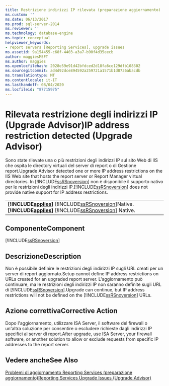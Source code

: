 ```yaml
---
title: Restrizione indirizzi IP rilevata (preparazione aggiornamento) | Microsoft Docs
ms.custom: ''
ms.date: 06/13/2017
ms.prod: sql-server-2014
ms.reviewer: ''
ms.technology: database-engine
ms.topic: conceptual
helpviewer_keywords:
- report servers [Reporting Services], upgrade issues
ms.assetid: 9a154455-c68f-4403-a3a7-b90f4d35eecb
author: maggiesMSFT
ms.author: maggies
ms.openlocfilehash: 2028e59e91d42bfdced2d18fa6ce129dfb108302
ms.sourcegitcommit: ad4d92dce894592a259721a1571b1d8736abacdb
ms.translationtype: MT
ms.contentlocale: it-IT
ms.lasthandoff: 08/04/2020
ms.locfileid: "87715975"
---
```

# <a name="ip-address-restriction-detected-upgrade-advisor"></a><span data-ttu-id="d001f-102">Rilevata restrizione degli indirizzi IP (Upgrade Advisor)</span><span class="sxs-lookup"><span data-stu-id="d001f-102">IP address restriction detected (Upgrade Advisor)</span></span>
  <span data-ttu-id="d001f-103">Sono state rilevate una o più restrizioni degli indirizzi IP sul sito Web di IIS che ospita le directory virtuali del server di report o di Gestione report.</span><span class="sxs-lookup"><span data-stu-id="d001f-103">Upgrade Advisor detected one or more IP address restrictions on the IIS Web site that hosts the report server or Report Manager virtual directories.</span></span> <span data-ttu-id="d001f-104">In [!INCLUDE[ssRSnoversion](../../includes/ssrsnoversion-md.md)] non è disponibile il supporto nativo per le restrizioni degli indirizzi IP.</span><span class="sxs-lookup"><span data-stu-id="d001f-104">[!INCLUDE[ssRSnoversion](../../includes/ssrsnoversion-md.md)] does not provide native support for IP address restrictions.</span></span>  
  
||  
|-|  
|<span data-ttu-id="d001f-105">**[!INCLUDE[applies](../../includes/applies-md.md)]**  [!INCLUDE[ssRSnoversion](../../includes/ssrsnoversion-md.md)]Native.</span><span class="sxs-lookup"><span data-stu-id="d001f-105">**[!INCLUDE[applies](../../includes/applies-md.md)]**  [!INCLUDE[ssRSnoversion](../../includes/ssrsnoversion-md.md)] Native.</span></span>|  
  
## <a name="component"></a><span data-ttu-id="d001f-106">Componente</span><span class="sxs-lookup"><span data-stu-id="d001f-106">Component</span></span>  
 [!INCLUDE[ssRSnoversion](../../includes/ssrsnoversion-md.md)]  
  
## <a name="description"></a><span data-ttu-id="d001f-107">Descrizione</span><span class="sxs-lookup"><span data-stu-id="d001f-107">Description</span></span>  
 <span data-ttu-id="d001f-108">Non è possibile definire le restrizioni degli indirizzi IP sugli URL creati per un server di report aggiornato.</span><span class="sxs-lookup"><span data-stu-id="d001f-108">Setup cannot define IP address restrictions on URLs created for an upgraded report server.</span></span> <span data-ttu-id="d001f-109">L'aggiornamento può continuare, ma le restrizioni degli indirizzi IP non saranno definite sugli URL di [!INCLUDE[ssRSnoversion](../../includes/ssrsnoversion-md.md)].</span><span class="sxs-lookup"><span data-stu-id="d001f-109">Upgrade can continue, but IP address restrictions will not be defined on the [!INCLUDE[ssRSnoversion](../../includes/ssrsnoversion-md.md)] URLs.</span></span>  
  
## <a name="corrective-action"></a><span data-ttu-id="d001f-110">Azione correttiva</span><span class="sxs-lookup"><span data-stu-id="d001f-110">Corrective Action</span></span>  
 <span data-ttu-id="d001f-111">Dopo l'aggiornamento, utilizzare ISA Server, il software del firewall o un'altra soluzione per consentire o escludere richieste dagli indirizzi IP specifici al server di report.</span><span class="sxs-lookup"><span data-stu-id="d001f-111">After upgrade, use ISA Server, your firewall software, or another solution to allow or exclude requests from specific IP addresses to the report server.</span></span>  
  
## <a name="see-also"></a><span data-ttu-id="d001f-112">Vedere anche</span><span class="sxs-lookup"><span data-stu-id="d001f-112">See Also</span></span>  
 [<span data-ttu-id="d001f-113">Problemi di aggiornamento Reporting Services &#40;preparazione aggiornamento&#41;</span><span class="sxs-lookup"><span data-stu-id="d001f-113">Reporting Services Upgrade Issues &#40;Upgrade Advisor&#41;</span></span>](../../../2014/sql-server/install/reporting-services-upgrade-issues-upgrade-advisor.md)  
  
  
